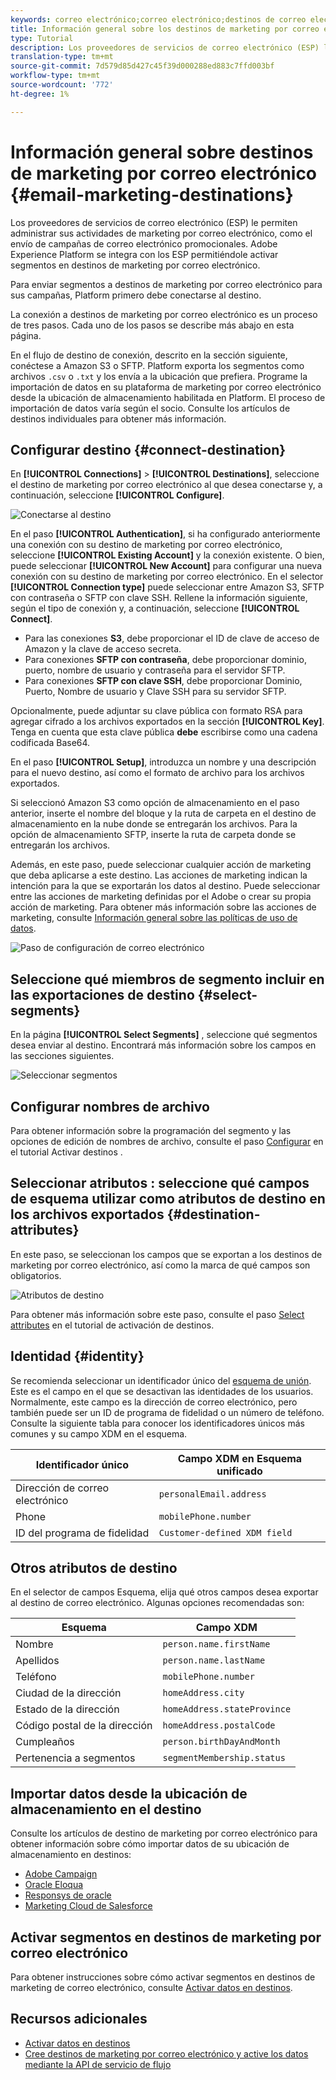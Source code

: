 ```yaml
---
keywords: correo electrónico;correo electrónico;destinos de correo electrónico
title: Información general sobre los destinos de marketing por correo electrónico
type: Tutorial
description: Los proveedores de servicios de correo electrónico (ESP) le permiten administrar sus actividades de marketing por correo electrónico, como por ejemplo el envío de campañas de correo electrónico promocionales.
translation-type: tm+mt
source-git-commit: 7d579d85d427c45f39d000288ed883c7ffd003bf
workflow-type: tm+mt
source-wordcount: '772'
ht-degree: 1%

---
```



# Información general sobre destinos de marketing por correo electrónico {#email-marketing-destinations}

Los proveedores de servicios de correo electrónico (ESP) le permiten administrar sus actividades de marketing por correo electrónico, como el envío de campañas de correo electrónico promocionales. Adobe Experience Platform se integra con los ESP permitiéndole activar segmentos en destinos de marketing por correo electrónico.

Para enviar segmentos a destinos de marketing por correo electrónico para sus campañas, Platform primero debe conectarse al destino.

La conexión a destinos de marketing por correo electrónico es un proceso de tres pasos. Cada uno de los pasos se describe más abajo en esta página.

En el flujo de destino de conexión, descrito en la sección siguiente, conéctese a Amazon S3 o SFTP. Platform exporta los segmentos como archivos `.csv` o `.txt` y los envía a la ubicación que prefiera. Programe la importación de datos en su plataforma de marketing por correo electrónico desde la ubicación de almacenamiento habilitada en Platform. El proceso de importación de datos varía según el socio. Consulte los artículos de destinos individuales para obtener más información.

## Configurar destino {#connect-destination}

En **[!UICONTROL Connections]** > **[!UICONTROL Destinations]**, seleccione el destino de marketing por correo electrónico al que desea conectarse y, a continuación, seleccione **[!UICONTROL Configure]**.

![Conectarse al destino](../../assets/catalog/email-marketing/overview/connect-email-marketing.png)

En el paso **[!UICONTROL Authentication]**, si ha configurado anteriormente una conexión con su destino de marketing por correo electrónico, seleccione **[!UICONTROL Existing Account]** y la conexión existente. O bien, puede seleccionar **[!UICONTROL New Account]** para configurar una nueva conexión con su destino de marketing por correo electrónico. En el selector **[!UICONTROL Connection type]** puede seleccionar entre Amazon S3, SFTP con contraseña o SFTP con clave SSH. Rellene la información siguiente, según el tipo de conexión y, a continuación, seleccione **[!UICONTROL Connect]**.

- Para las conexiones **S3**, debe proporcionar el ID de clave de acceso de Amazon y la clave de acceso secreta.
- Para conexiones **SFTP con contraseña**, debe proporcionar dominio, puerto, nombre de usuario y contraseña para el servidor SFTP.
- Para conexiones **SFTP con clave SSH**, debe proporcionar Dominio, Puerto, Nombre de usuario y Clave SSH para su servidor SFTP.

Opcionalmente, puede adjuntar su clave pública con formato RSA para agregar cifrado a los archivos exportados en la sección **[!UICONTROL Key]**. Tenga en cuenta que esta clave pública **debe** escribirse como una cadena codificada Base64.

En el paso **[!UICONTROL Setup]**, introduzca un nombre y una descripción para el nuevo destino, así como el formato de archivo para los archivos exportados.

Si seleccionó Amazon S3 como opción de almacenamiento en el paso anterior, inserte el nombre del bloque y la ruta de carpeta en el destino de almacenamiento en la nube donde se entregarán los archivos. Para la opción de almacenamiento SFTP, inserte la ruta de carpeta donde se entregarán los archivos.

Además, en este paso, puede seleccionar cualquier acción de marketing que deba aplicarse a este destino. Las acciones de marketing indican la intención para la que se exportarán los datos al destino. Puede seleccionar entre las acciones de marketing definidas por el Adobe o crear su propia acción de marketing. Para obtener más información sobre las acciones de marketing, consulte [Información general sobre las políticas de uso de datos](../../../data-governance/policies/overview.md).

![Paso de configuración de correo electrónico](../../assets/catalog/email-marketing/overview/email-setup-step.png)

## Seleccione qué miembros de segmento incluir en las exportaciones de destino {#select-segments}

En la página **[!UICONTROL Select Segments]** , seleccione qué segmentos desea enviar al destino. Encontrará más información sobre los campos en las secciones siguientes.

![Seleccionar segmentos](../../assets/common/email-select-segments.png)

## Configurar nombres de archivo

Para obtener información sobre la programación del segmento y las opciones de edición de nombres de archivo, consulte el paso [Configurar](../../ui/activate-destinations.md#configure) en el tutorial Activar destinos .

## Seleccionar atributos : seleccione qué campos de esquema utilizar como atributos de destino en los archivos exportados {#destination-attributes}

En este paso, se seleccionan los campos que se exportan a los destinos de marketing por correo electrónico, así como la marca de qué campos son obligatorios.

![Atributos de destino](../../assets/catalog/email-marketing/overview/recommended-attributes.png)

Para obtener más información sobre este paso, consulte el paso [Select attributes](../../ui/activate-destinations.md#select-attributes) en el tutorial de activación de destinos.

## Identidad {#identity}

Se recomienda seleccionar un identificador único del [esquema de unión](../../../profile/home.md#profile-fragments-and-union-schemas). Este es el campo en el que se desactivan las identidades de los usuarios. Normalmente, este campo es la dirección de correo electrónico, pero también puede ser un ID de programa de fidelidad o un número de teléfono. Consulte la siguiente tabla para conocer los identificadores únicos más comunes y su campo XDM en el esquema.

| Identificador único | Campo XDM en Esquema unificado |
----------------- | ---------------------------
| Dirección de correo electrónico | `personalEmail.address` |
| Phone | `mobilePhone.number` |
| ID del programa de fidelidad | `Customer-defined XDM field` |

## Otros atributos de destino

En el selector de campos Esquema, elija qué otros campos desea exportar al destino de correo electrónico. Algunas opciones recomendadas son:

| Esquema | Campo XDM |
------ | ---------
| Nombre | `person.name.firstName` |
| Apellidos | `person.name.lastName` |
| Teléfono | `mobilePhone.number` |
| Ciudad de la dirección | `homeAddress.city` |
| Estado de la dirección | `homeAddress.stateProvince` |
| Código postal de la dirección | `homeAddress.postalCode` |
| Cumpleaños | `person.birthDayAndMonth` |
| Pertenencia a segmentos | `segmentMembership.status` |

## Importar datos desde la ubicación de almacenamiento en el destino

Consulte los artículos de destino de marketing por correo electrónico para obtener información sobre cómo importar datos de su ubicación de almacenamiento en destinos:

- [Adobe Campaign](./adobe-campaign.md#import-data-into-campaign)
- [Oracle Eloqua](./oracle-eloqua.md#import-data-into-eloqua)
- [Responsys de oracle](./oracle-responsys.md#import-data-into-responsys)
- [Marketing Cloud de Salesforce](./salesforce-marketing-cloud.md#import-data-into-salesforce)

## Activar segmentos en destinos de marketing por correo electrónico

Para obtener instrucciones sobre cómo activar segmentos en destinos de marketing de correo electrónico, consulte [Activar datos en destinos](../../ui/activate-destinations.md).

## Recursos adicionales

- [Activar datos en destinos](../../ui/activate-destinations.md)
- [Cree destinos de marketing por correo electrónico y active los datos mediante la API de servicio de flujo](../../api/email-marketing.md)